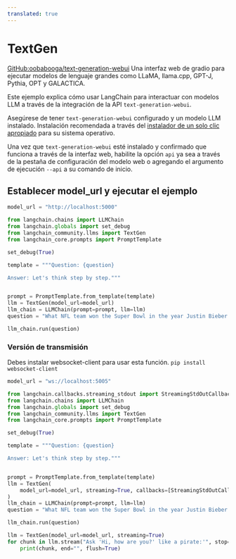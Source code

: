 ```yaml
---
translated: true
---
```


# TextGen

[GitHub:oobabooga/text-generation-webui](https://github.com/oobabooga/text-generation-webui) Una interfaz web de gradio para ejecutar modelos de lenguaje grandes como LLaMA, llama.cpp, GPT-J, Pythia, OPT y GALACTICA.

Este ejemplo explica cómo usar LangChain para interactuar con modelos LLM a través de la integración de la API `text-generation-webui`.

Asegúrese de tener `text-generation-webui` configurado y un modelo LLM instalado. Instalación recomendada a través del [instalador de un solo clic apropiado](https://github.com/oobabooga/text-generation-webui#one-click-installers) para su sistema operativo.

Una vez que `text-generation-webui` esté instalado y confirmado que funciona a través de la interfaz web, habilite la opción `api` ya sea a través de la pestaña de configuración del modelo web o agregando el argumento de ejecución `--api` a su comando de inicio.

## Establecer model_url y ejecutar el ejemplo

```python
model_url = "http://localhost:5000"
```

```python
from langchain.chains import LLMChain
from langchain.globals import set_debug
from langchain_community.llms import TextGen
from langchain_core.prompts import PromptTemplate

set_debug(True)

template = """Question: {question}

Answer: Let's think step by step."""


prompt = PromptTemplate.from_template(template)
llm = TextGen(model_url=model_url)
llm_chain = LLMChain(prompt=prompt, llm=llm)
question = "What NFL team won the Super Bowl in the year Justin Bieber was born?"

llm_chain.run(question)
```

### Versión de transmisión

Debes instalar websocket-client para usar esta función.
`pip install websocket-client`

```python
model_url = "ws://localhost:5005"
```

```python
from langchain.callbacks.streaming_stdout import StreamingStdOutCallbackHandler
from langchain.chains import LLMChain
from langchain.globals import set_debug
from langchain_community.llms import TextGen
from langchain_core.prompts import PromptTemplate

set_debug(True)

template = """Question: {question}

Answer: Let's think step by step."""


prompt = PromptTemplate.from_template(template)
llm = TextGen(
    model_url=model_url, streaming=True, callbacks=[StreamingStdOutCallbackHandler()]
)
llm_chain = LLMChain(prompt=prompt, llm=llm)
question = "What NFL team won the Super Bowl in the year Justin Bieber was born?"

llm_chain.run(question)
```

```python
llm = TextGen(model_url=model_url, streaming=True)
for chunk in llm.stream("Ask 'Hi, how are you?' like a pirate:'", stop=["'", "\n"]):
    print(chunk, end="", flush=True)
```
